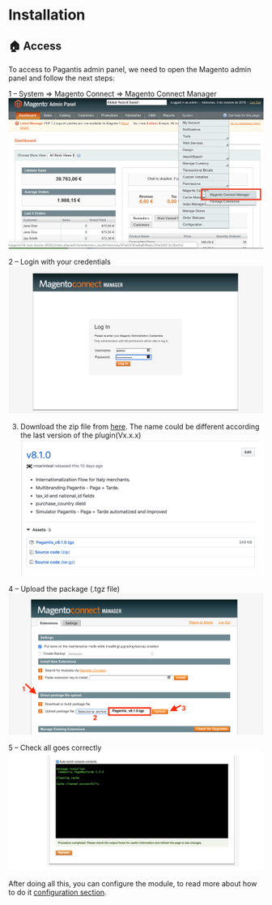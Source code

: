 # Installation

## :house: Access

To access to Pagantis admin panel, we need to open the Magento admin panel and follow the next steps:

1 – System => Magento Connect => Magento Connect Manager
![Step 1](./install-step1.png?raw=true "Step 1")

2 – Login with your credentials 
![Step 2](./install-step2.png?raw=true "Step 2")

3. Download the zip file from [here](https://github.com/pagantis/magento-1x/releases/latest). The name could be different according the last version of the plugin(Vx.x.x)
![Step 3](./install-step2b.png?raw=true "Step 3")

4 – Upload the package (.tgz file)
![Step 4](./install-step3.png?raw=true "Step 4")

5 – Check all goes correctly
![Step 5](./install-step4.png?raw=true "Step 5")

After doing all this, you can configure the module, to read more about how to do it [configuration section](/Documentation/configuration.md).
